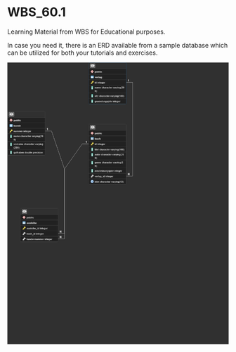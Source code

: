 # WBS_60.1
Learning Material from WBS for Educational purposes. 

In case you need it, there is an ERD available from a sample database which can be utilized for both your tutorials and exercises.

![Screenshot](BuechverleihERD.png)
